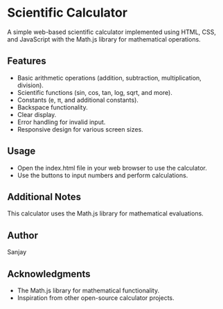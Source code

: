 # Scientific Calculator

A simple web-based scientific calculator implemented using HTML, CSS, and JavaScript with the Math.js library for mathematical operations.

## Features

- Basic arithmetic operations (addition, subtraction, multiplication, division).
- Scientific functions (sin, cos, tan, log, sqrt, and more).
- Constants (e, π, and additional constants).
- Backspace functionality.
- Clear display.
- Error handling for invalid input.
- Responsive design for various screen sizes.

## Usage
- Open the index.html file in your web browser to use the calculator.
- Use the buttons to input numbers and perform calculations.

## Additional Notes
This calculator uses the Math.js library for mathematical evaluations.

## Author
Sanjay

## Acknowledgments
- The Math.js library for mathematical functionality.
- Inspiration from other open-source calculator projects.
